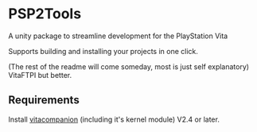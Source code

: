 # PSP2Tools

A unity package to streamline development for the PlayStation Vita

Supports building and installing your projects in one click.

(The rest of the readme will come someday, most is just self explanatory)
VitaFTPI but better.

## Requirements

Install [vitacompanion](https://github.com/Ibrahim778/vitacompanion) (including it's kernel module) V2.4 or later.